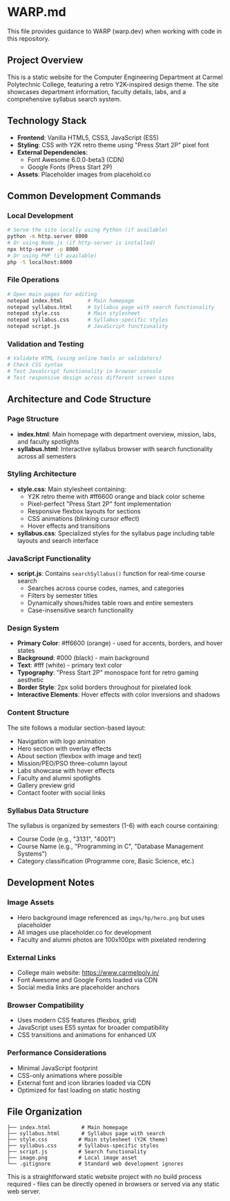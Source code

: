 # WARP.md

This file provides guidance to WARP (warp.dev) when working with code in this repository.

## Project Overview

This is a static website for the Computer Engineering Department at Carmel Polytechnic College, featuring a retro Y2K-inspired design theme. The site showcases department information, faculty details, labs, and a comprehensive syllabus search system.

## Technology Stack

- **Frontend**: Vanilla HTML5, CSS3, JavaScript (ES5)
- **Styling**: CSS with Y2K retro theme using "Press Start 2P" pixel font
- **External Dependencies**: 
  - Font Awesome 6.0.0-beta3 (CDN)
  - Google Fonts (Press Start 2P)
- **Assets**: Placeholder images from placehold.co

## Common Development Commands

### Local Development
```bash
# Serve the site locally using Python (if available)
python -m http.server 8000
# Or using Node.js (if http-server is installed)
npx http-server -p 8000
# Or using PHP (if available)
php -S localhost:8000
```

### File Operations
```bash
# Open main pages for editing
notepad index.html        # Main homepage
notepad syllabus.html     # Syllabus page with search functionality
notepad style.css         # Main stylesheet
notepad syllabus.css      # Syllabus-specific styles
notepad script.js         # JavaScript functionality
```

### Validation and Testing
```bash
# Validate HTML (using online tools or validators)
# Check CSS syntax
# Test JavaScript functionality in browser console
# Test responsive design across different screen sizes
```

## Architecture and Code Structure

### Page Structure
- **index.html**: Main homepage with department overview, mission, labs, and faculty spotlights
- **syllabus.html**: Interactive syllabus browser with search functionality across all semesters

### Styling Architecture
- **style.css**: Main stylesheet containing:
  - Y2K retro theme with #ff6600 orange and black color scheme
  - Pixel-perfect "Press Start 2P" font implementation
  - Responsive flexbox layouts for sections
  - CSS animations (blinking cursor effect)
  - Hover effects and transitions
- **syllabus.css**: Specialized styles for the syllabus page including table layouts and search interface

### JavaScript Functionality
- **script.js**: Contains `searchSyllabus()` function for real-time course search
  - Searches across course codes, names, and categories
  - Filters by semester titles
  - Dynamically shows/hides table rows and entire semesters
  - Case-insensitive search functionality

### Design System
- **Primary Color**: #ff6600 (orange) - used for accents, borders, and hover states
- **Background**: #000 (black) - main background
- **Text**: #fff (white) - primary text color
- **Typography**: "Press Start 2P" monospace font for retro gaming aesthetic
- **Border Style**: 2px solid borders throughout for pixelated look
- **Interactive Elements**: Hover effects with color inversions and shadows

### Content Structure
The site follows a modular section-based layout:
- Navigation with logo animation
- Hero section with overlay effects
- About section (flexbox with image and text)
- Mission/PEO/PSO three-column layout
- Labs showcase with hover effects
- Faculty and alumni spotlights
- Gallery preview grid
- Contact footer with social links

### Syllabus Data Structure
The syllabus is organized by semesters (1-6) with each course containing:
- Course Code (e.g., "3131", "4001")
- Course Name (e.g., "Programming in C", "Database Management Systems")
- Category classification (Programme core, Basic Science, etc.)

## Development Notes

### Image Assets
- Hero background image referenced as `imgs/hp/hero.png` but uses placeholder
- All images use placeholder.co for development
- Faculty and alumni photos are 100x100px with pixelated rendering

### External Links
- College main website: https://www.carmelpoly.in/
- Font Awesome and Google Fonts loaded via CDN
- Social media links are placeholder anchors

### Browser Compatibility
- Uses modern CSS features (flexbox, grid)
- JavaScript uses ES5 syntax for broader compatibility
- CSS transitions and animations for enhanced UX

### Performance Considerations
- Minimal JavaScript footprint
- CSS-only animations where possible
- External font and icon libraries loaded via CDN
- Optimized for fast loading on static hosting

## File Organization

```
├── index.html          # Main homepage
├── syllabus.html       # Syllabus page with search
├── style.css          # Main stylesheet (Y2K theme)
├── syllabus.css       # Syllabus-specific styles
├── script.js          # Search functionality
├── image.png          # Local image asset
└── .gitignore         # Standard web development ignores
```

This is a straightforward static website project with no build process required - files can be directly opened in browsers or served via any static web server.
